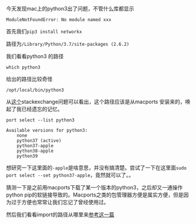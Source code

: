 

今天发现mac上的python3出了问题，不管什么库都显示

`ModuleNotFoundError: No module named xxx`

首先我们`pip3 install networkx`

路径为`/Library/Python/3.7/site-packages (2.6.2)`

我们看看python3 的路径

`which python3 `

给出的路径比较奇怪

`/opt/local/bin/python3`

从[这个](https://apple.stackexchange.com/questions/270165/macports-switching-back-to-the-system-default-version-of-python)stackexchange问题可以看出，这个路径应该是从macports 安装来的，唤起了我已经遗忘的记忆。

`port select --list python3`

```
Available versions for python3:
	none
	python37 (active)
	python37-apple
	python38-apple
	python39
```

想研究一下这里面的`-apple`是啥意思，并没有搞清楚。尝试了一下在这里面`sudo port select --set python37-apple`，竟然就可以了。。

猜测一下是之前用macports下载了某一个版本的python3，之后却又一通操作python pip的软链接导致的。Macports之类的包管理器方便是属实方便，但是因为过于方便也常常让我们忘记了曾经使用过。

然后我们看看import的路径从哪里来[参考这一篇](https://frostming.com/2019/03-13/where-do-your-packages-go/)



